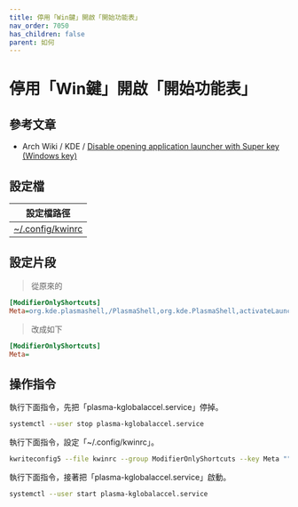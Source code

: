 ```yaml
---
title: 停用「Win鍵」開啟「開始功能表」
nav_order: 7050
has_children: false
parent: 如何
---
```



# 停用「Win鍵」開啟「開始功能表」


## 參考文章

* Arch Wiki / KDE / [Disable opening application launcher with Super key (Windows key)](https://wiki.archlinux.org/title/KDE#Disable_opening_application_launcher_with_Super_key_(Windows_key))


## 設定檔

| 設定檔路徑 |
| --- |
| [~/.config/kwinrc](https://github.com/samwhelp/kde-neon-adjustment/blob/main/prototype/main/kde-config/locale/en_us/Breeze-Dark/asset/overlay/etc/skel/.config/kwinrc#L43-L44) |


## 設定片段

> 從原來的

``` ini
[ModifierOnlyShortcuts]
Meta=org.kde.plasmashell,/PlasmaShell,org.kde.PlasmaShell,activateLauncherMenu
```

> 改成如下

``` ini
[ModifierOnlyShortcuts]
Meta=
```


## 操作指令

執行下面指令，先把「plasma-kglobalaccel.service」停掉。

``` sh
systemctl --user stop plasma-kglobalaccel.service
```

執行下面指令，設定「~/.config/kwinrc」。

``` sh
kwriteconfig5 --file kwinrc --group ModifierOnlyShortcuts --key Meta ""
```

執行下面指令，接著把「plasma-kglobalaccel.service」啟動。

``` sh
systemctl --user start plasma-kglobalaccel.service
```
